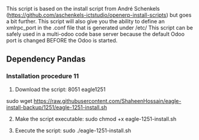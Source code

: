 This script is based on the install script from André Schenkels (https://github.com/aschenkels-ictstudio/openerp-install-scripts)
but goes a bit further. This script will also give you the ability to define an xmlrpc_port in the .conf file that is generated under /etc/
This script can be safely used in a multi-odoo code base server because the default Odoo port is changed BEFORE the Odoo is started.


<h2>Dependency Pandas </h2>

<h3>Installation procedure 11</h3>

1. Download the script: 8051 eagle1251

sudo wget https://raw.githubusercontent.com/ShaheenHossain/eagle-install-backup/1251/eagle-1251-install.sh

2. Make the script executable:
sudo chmod +x eagle-1251-install.sh

3. Execute the script:
sudo ./eagle-1251-install.sh
```
